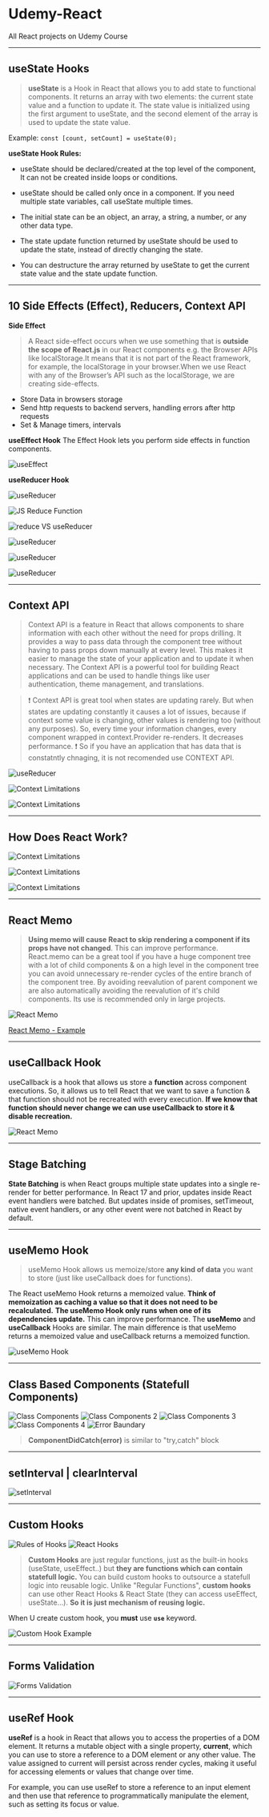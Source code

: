 # Udemy-React

All React projects on Udemy Course

---

## useState Hooks

> **useState** is a Hook in React that allows you to add state to functional components. It returns an array with two elements: the current state value and a function to update it. The state value is initialized using the first argument to useState, and the second element of the array is used to update the state value.

Example:
`const [count, setCount] = useState(0);`

**useState Hook Rules:**

-   useState should be declared/created at the top level of the component, It can not be created inside loops or conditions.

-   useState should be called only once in a component. If you need multiple state variables, call useState multiple times.

-   The initial state can be an object, an array, a string, a number, or any other data type.

-   The state update function returned by useState should be used to update the state, instead of directly changing the state.

-   You can destructure the array returned by useState to get the current state value and the state update function.

---

## 10 Side Effects (Effect), Reducers, Context API

**Side Effect**

> A React side-effect occurs when we use something that is **outside the scope of React.js** in our React components e.g. the Browser APIs like localStorage.It means that it is not part of the React framework, for example, the localStorage in your browser.When we use React with any of the Browser’s API such as the localStorage, we are creating side-effects.

-   Store Data in browsers storage
-   Send http requests to backend servers, handling errors after http requests
-   Set & Manage timers, intervals

**useEffect Hook**
The Effect Hook lets you perform side effects in function components.

![useEffect](/Slides/useEffect.png)

**useReducer Hook**

![useReducer](/Slides/useReducer.png)

![JS Reduce Function](/Slides/reducer_js.png)

![reduce VS useReducer](/Slides/reduceVSuseReducer.png)

![useReducer](/Slides/useReducer3.png)

![useReducer](/Slides/useReducer4.png)

![useReducer](/Slides/useState_VS_useReducer.png)

---

## Context API

> Context API is a feature in React that allows components to share information with each other without the need for props drilling. It provides a way to pass data through the component tree without having to pass props down manually at every level. This makes it easier to manage the state of your application and to update it when necessary. The Context API is a powerful tool for building React applications and can be used to handle things like user authentication, theme management, and translations.

> ❗️ Context API is great tool when states are updating rarely. But when states are updating constantly it causes a lot of issues, because if context some value is changing, other values is rendering too (without any purposes). So, every time your information changes, every component wrapped in context.Provider re-renders. It decreases performance.
> ❗️ So if you have an application that has data that is constatntly chnaging, it is not recomended use CONTEXT API.

![useReducer](/Slides/Context-API.png)

![Context Limitations](/Slides/Context-Limitations.png)

![Context Limitations](/Slides/Rules-of-Hooks.png)

---

## How Does React Work?

![Context Limitations](/Slides/How_React_works.png)

![Context Limitations](/Slides/How_React_works2.png)

![Context Limitations](/Slides/Virtual_DOM_Working_System.png)

---

## React Memo

> **Using memo will cause React to skip rendering a component if its props have not changed**. This can improve performance.
> React.memo can be a great tool if you have a huge component tree with a lot of child components & on a high level in the component tree you can avoid unnecessary re-render cycles of the entire branch of the component tree. By avoiding reevalution of parent component we are also automatically avoiding the reevalution of it's child components. Its use is recommended only in large projects.

![React Memo](/Slides/React_memo.jpeg)

[React Memo - Example](https://www.w3schools.com/react/react_memo.asp)

---

## useCallback Hook

useCallback is a hook that allows us store a **function** across component executions. So, it allows us to tell React that we want to save a function & that function should not be recreated with every execution. **If we know that function should never change we can use useCallback to store it & disable recreation.**

![React Memo](/Slides/useCallback.png)

---

## Stage Batching

**State Batching** is when React groups multiple state updates into a single re-render for better performance. In React 17 and prior, updates inside React event handlers were batched. But updates inside of promises, setTimeout, native event handlers, or any other event were not batched in React by default.

---

## useMemo Hook

> useMemo Hook allows us memoize/store **any kind of data** you want to store (just like useCallback does for functions).

The React useMemo Hook returns a memoized value.
**Think of memoization as caching a value so that it does not need to be recalculated.**
**The useMemo Hook only runs when one of its dependencies update.**
This can improve performance.
The **useMemo** and **useCallback** Hooks are similar. The main difference is that useMemo returns a memoized value and useCallback returns a memoized function.

![useMemo Hook](/Slides/useMemo_Hook.png)

---

## Class Based Components (Statefull Components)

![Class Components](/Slides/class_comps.png)
![Class Components 2](/Slides/class_comps_2.png)
![Class Components 3](/Slides/class_comps_3.png)
![Class Components 4](/Slides/class_comps_4.png)
![Error Baundary](/Slides/errorBoundary.png)

> **ComponentDidCatch(error)** is similar to "try,catch" block

---

## setInterval | clearInterval

![setInterval](/slides/setInterval_clearInterval.png)

---

## Custom Hooks

![Rules of Hooks](/slides/Rules-of-Hooks.png)
![React Hooks](/slides/react_hooks.jpg)

> **Custom Hooks** are just regular functions, just as the built-in hooks (useState, useEffect..) but **they are functions which can contain statefull logic.** You can build custom hooks to outsource a statefull logic into reusable logic.
> Unlike "Regular Functions", **custom hooks** can use other React Hooks & React State (they can access useEffect, useState...).
> **So it is just mechanism of reusing logic.**

When U create custom hook, you **must** use **`use`** keyword.

![Custom Hook Example](/slides/custom_hook_example.png)

---

## Forms Validation

![Forms Validation](/slides/forms_validation.png)

---

## useRef Hook

**useRef** is a hook in React that allows you to access the properties of a DOM element. It returns a mutable object with a single property, **current**, which you can use to store a reference to a DOM element or any other value. The value assigned to current will persist across render cycles, making it useful for accessing elements or values that change over time.

For example, you can use useRef to store a reference to an input element and then use that reference to programmatically manipulate the element, such as setting its focus or value.
